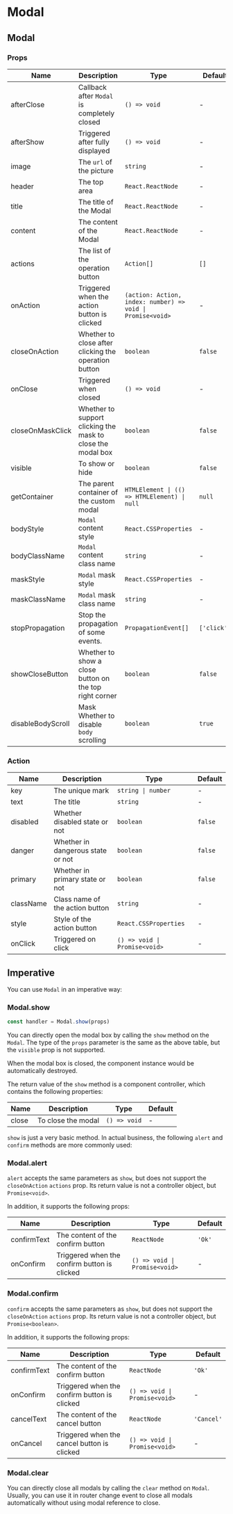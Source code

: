 # Modal

<code src="./demos/demo1.tsx"></code>

<code src="./demos/demo2.tsx"></code>

<code src="./demos/demo3.tsx" debug></code>

## Modal

### Props

| Name              | Description                                                 | Type                                                       | Default     |
| ----------------- | ----------------------------------------------------------- | ---------------------------------------------------------- | ----------- |
| afterClose        | Callback after `Modal` is completely closed                 | `() => void`                                               | -           |
| afterShow         | Triggered after fully displayed                             | `() => void`                                               | -           |
| image             | The `url` of the picture                                    | `string`                                                   | -           |
| header            | The top area                                                | `React.ReactNode`                                          | -           |
| title             | The title of the Modal                                      | `React.ReactNode`                                          | -           |
| content           | The content of the Modal                                    | `React.ReactNode`                                          | -           |
| actions           | The list of the operation button                            | `Action[]`                                                 | `[]`        |
| onAction          | Triggered when the action button is clicked                 | `(action: Action, index: number) => void \| Promise<void>` | -           |
| closeOnAction     | Whether to close after clicking the operation button        | `boolean`                                                  | `false`     |
| onClose           | Triggered when closed                                       | `() => void`                                               | -           |
| closeOnMaskClick  | Whether to support clicking the mask to close the modal box | `boolean`                                                  | `false`     |
| visible           | To show or hide                                             | `boolean`                                                  | `false`     |
| getContainer      | The parent container of the custom modal                    | `HTMLElement \| (() => HTMLElement) \| null`               | `null`      |
| bodyStyle         | `Modal` content style                                       | `React.CSSProperties`                                      | -           |
| bodyClassName     | `Modal` content class name                                  | `string`                                                   | -           |
| maskStyle         | `Modal` mask style                                          | `React.CSSProperties`                                      | -           |
| maskClassName     | `Modal` mask class name                                     | `string`                                                   | -           |
| stopPropagation   | Stop the propagation of some events.                        | `PropagationEvent[]`                                       | `['click']` |
| showCloseButton   | Whether to show a close button on the top right corner      | `boolean`                                                  | `false`     |
| disableBodyScroll | Mask Whether to disable `body` scrolling                    | `boolean`                                                  | `true`      |

### Action

| Name      | Description                       | Type                          | Default |
| --------- | --------------------------------- | ----------------------------- | ------- |
| key       | The unique mark                   | `string \| number`            | -       |
| text      | The title                         | `string`                      | -       |
| disabled  | Whether disabled state or not     | `boolean`                     | `false` |
| danger    | Whether in dangerous state or not | `boolean`                     | `false` |
| primary   | Whether in primary state or not   | `boolean`                     | `false` |
| className | Class name of the action button   | `string`                      | -       |
| style     | Style of the action button        | `React.CSSProperties`         | -       |
| onClick   | Triggered on click                | `() => void \| Promise<void>` | -       |

## Imperative

You can use `Modal` in an imperative way:

### Modal.show

```ts | pure
const handler = Modal.show(props)
```

You can directly open the modal box by calling the `show` method on the `Modal`. The type of the `props` parameter is the same as the above table, but the `visible` prop is not supported.

When the modal box is closed, the component instance would be automatically destroyed.

The return value of the `show` method is a component controller, which contains the following properties:

| Name  | Description        | Type         | Default |
| ----- | ------------------ | ------------ | ------- |
| close | To close the modal | `() => void` | -       |

`show` is just a very basic method. In actual business, the following `alert` and `confirm` methods are more commonly used:

### Modal.alert

`alert` accepts the same parameters as `show`, but does not support the `closeOnAction` `actions` prop. Its return value is not a controller object, but `Promise<void>`.

In addition, it supports the following props:

| Name        | Description                                  | Type                          | Default |
| ----------- | -------------------------------------------- | ----------------------------- | ------- |
| confirmText | The content of the confirm button            | `ReactNode`                   | `'Ok'`  |
| onConfirm   | Triggered when the confirm button is clicked | `() => void \| Promise<void>` | -       |

### Modal.confirm

`confirm` accepts the same parameters as `show`, but does not support the `closeOnAction` `actions` prop. Its return value is not a controller object, but `Promise<boolean>`.

In addition, it supports the following props:

| Name        | Description                                  | Type                          | Default    |
| ----------- | -------------------------------------------- | ----------------------------- | ---------- |
| confirmText | The content of the confirm button            | `ReactNode`                   | `'Ok'`     |
| onConfirm   | Triggered when the confirm button is clicked | `() => void \| Promise<void>` | -          |
| cancelText  | The content of the cancel button             | `ReactNode`                   | `'Cancel'` |
| onCancel    | Triggered when the cancel button is clicked  | `() => void \| Promise<void>` | -          |

### Modal.clear

You can directly close all modals by calling the `clear` method on `Modal`. Usually, you can use it in router change event to close all modals automatically without using modal reference to close.
